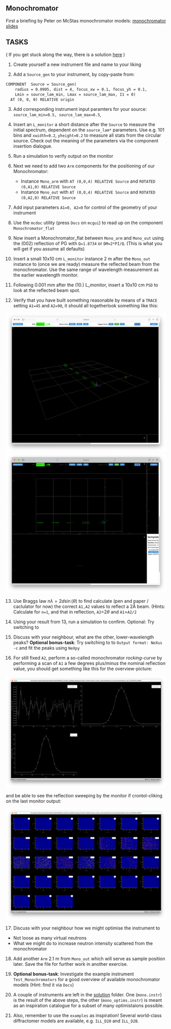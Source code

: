 ## Monochromator

First a briefing by Peter on McStas monochromator models:
[monochromator slides](Monochromators.pdf)

## TASKS

( If you get stuck along the way, there is a solution [here](solution/mono.instr) )


1. Create yourself a new instrument file and name to your liking

2. Add a `Source_gen` to your instrument, by copy-paste from:

```
COMPONENT  Source = Source_gen(
    radius = 0.0905, dist = 4, focus_xw = 0.1, focus_yh = 0.1,
    Lmin = source_lam_min, Lmax = source_lam_max, I1 = 0)
  AT (0, 0, 0) RELATIVE origin
```
3. Add corresponding instrument input paramters for your source: `source_lam_min=0.5, source_lam_max=6.5`,

4. Insert an `L_monitor` a short distance after the `Source` to measure the initial spectrum, dependent on the `source_lam*` parameters. Use e.g. 101 bins and `xwidth=0.2`, `yheight=0.2` to measure all stats from the circular source. Check out the meaning of the parameters via the component insertion dialogue.

5. Run a simulation to verify output on the monitor

6. Next we need to add two `Arm` components for the positioning of our Monochromator:
   * Instance `Mono_arm` with `AT (0,0,4) RELATIVE Source` and `ROTATED (0,A1,0) RELATIVE Source`
   * Instance `Mono_out` with `AT (0,0,4) RELATIVE Source` and `ROTATED (0,A2,0) RELATIVE Source`

7. Add input parameters `A1=0, A2=0` for control of the geometry of your instrument

8. Use the `mcdoc` utility (press `Docs` on `mcgui`) to read up on the component `Monochromator_flat`

9. Now insert a Monochromator_flat between `Mono_arm` and `Mono_out` using the (002) reflection of PG with `Q=1.8734` or `DM=2*PI/Q`. (This is what you will get if you assume all defaults)

10. Insert a small 10x10 cm `L_monitor` instance 2 m after the `Mono_out` instance to (once we are ready) measure the reflected beam from the monochromator. Use the same range of wavelength measurement as the earlier wavelength monitor.

11. Following 0.001 mm after the (10.) L_monitor, insert a 10x10 cm `PSD` to look at the reflected beam spot.

12. Verify that you have built something reasonable by means of a `TRACE` setting `A1=45` and `A2=90`, it should all togetherlook something like this:

![3D visualisation](pics/mcdisplay_1.png)
![Top view](pics/mcdisplay_2.png)


13. Use Braggs law $n\lambda=2d\sin(\theta)$ to find calculate (pen and paper / caclulator for now) the correct `A1,A2` values to reflect a 2Å beam. (Hints: Calculate for `n=1`, and that in reflection, `A2`=$2\theta$ and `A1`=`A2/2`

14. Using your result from 13, run a simulation to confirm. Optional: Try switching to 

15. Discuss with your neighbour, what are the other, lower-wavelength peaks?
**Optional bonus-task**: Try switching to to `Output format: NeXus -c` and fit the peaks using `NeXpy`

16. For still fixed `A2`, perform a so-called monochromator _rocking-curve_ by performing a scan of `A1` a few degrees plus/minus the nominal reflection value, you should get something like this for the overview-picture:

![Rocking curve](pics/rock.png)

and be able to see the reflection sweeping by the monitor if crontol-cliking on the last monitor output:

![Reflection sweep](pics/rock2.png)

17. Discuss with your neighbour how we might optimise the instrument to
   * Not loose as many virtual neutrons
   * What we might do to increase neutron intensity scattered from the monochromator

18. Add another `Arm` 2.1 m from `Mono_out` which will serve as sample position later. Save the file for further work in another exercise.

19. **Optional bonus-task**: Investigate the example instrument `Test_Monochromators` for a good overview of available monochromator models (Hint: find it via `Docs`)

20. A couple of instruments are left in the [solution](solution) folder. One (`mono.instr`) is the result of the above steps, the other (`mono_optims.instr`) is meant as an inspiration catalogue for a subset of many optimistaions possible. 

21. Also, remember to use the `examples` as inspiration! Several world-class diffractomer models are available, e.g. `ILL_D20` and `ILL_D2B`.